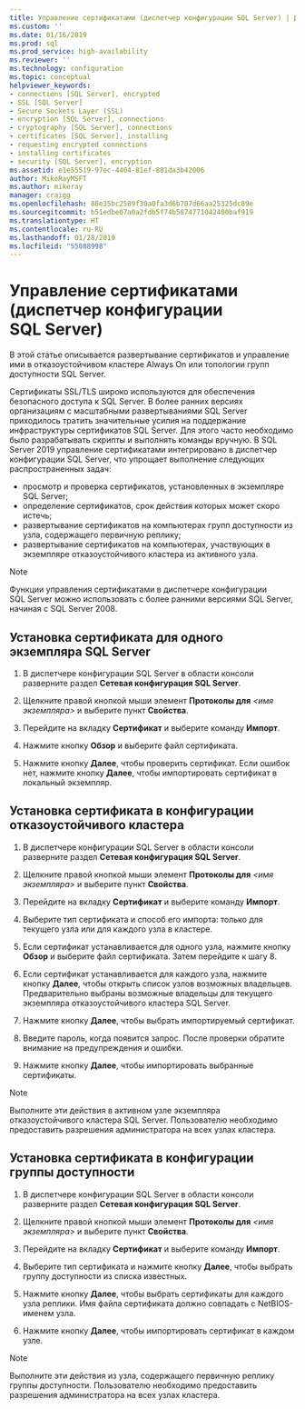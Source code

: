 ```yaml
---
title: Управление сертификатами (диспетчер конфигурации SQL Server) | Документация Майкрософт
ms.custom: ''
ms.date: 01/16/2019
ms.prod: sql
ms.prod_service: high-availability
ms.reviewer: ''
ms.technology: configuration
ms.topic: conceptual
helpviewer_keywords:
- connections [SQL Server], encrypted
- SSL [SQL Server]
- Secure Sockets Layer (SSL)
- encryption [SQL Server], connections
- cryptography [SQL Server], connections
- certificates [SQL Server], installing
- requesting encrypted connections
- installing certificates
- security [SQL Server], encryption
ms.assetid: e1e55519-97ec-4404-81ef-881da3b42006
author: MikeRayMSFT
ms.author: mikeray
manager: craigg
ms.openlocfilehash: 88e35bc2589f30a0fa3d6b707d66aa25325dc89e
ms.sourcegitcommit: b51edbe07a0a2fdb5f74b5874771042400baf919
ms.translationtype: HT
ms.contentlocale: ru-RU
ms.lasthandoff: 01/28/2019
ms.locfileid: "55088998"
---
```

# <a name="certificate-management-sql-server-configuration-manager"></a>Управление сертификатами (диспетчер конфигурации SQL Server)

В этой статье описывается развертывание сертификатов и управление ими в отказоустойчивом кластере Always On или топологии групп доступности SQL Server.

Сертификаты SSL/TLS широко используются для обеспечения безопасного доступа к SQL Server. В более ранних версиях организациям с масштабными развертываниями SQL Server приходилось тратить значительные усилия на поддержание инфраструктуры сертификатов SQL Server. Для этого часто необходимо было разрабатывать скрипты и выполнять команды вручную. В SQL Server 2019 управление сертификатами интегрировано в диспетчер конфигурации SQL Server, что упрощает выполнение следующих распространенных задач: 

* просмотр и проверка сертификатов, установленных в экземпляре SQL Server; 
* определение сертификатов, срок действия которых может скоро истечь; 
* развертывание сертификатов на компьютерах групп доступности из узла, содержащего первичную реплику; 
* развертывание сертификатов на компьютерах, участвующих в экземпляре отказоустойчивого кластера из активного узла.

> [!NOTE]
> Функции управления сертификатами в диспетчере конфигурации SQL Server можно использовать с более ранними версиями SQL Server, начиная с SQL Server 2008.

##  <a name="provision-single-server-cert"></a> Установка сертификата для одного экземпляра SQL Server  
  
1. В диспетчере конфигурации SQL Server в области консоли разверните раздел **Сетевая конфигурация SQL Server**.  
  
2. Щелкните правой кнопкой мыши элемент **Протоколы для** *&lt;имя экземпляра&gt;* и выберите пункт **Свойства**.  
  
3. Перейдите на вкладку **Сертификат** и выберите команду **Импорт**.  
  
4. Нажмите кнопку **Обзор** и выберите файл сертификата.  
  
5. Нажмите кнопку **Далее**, чтобы проверить сертификат. Если ошибок нет, нажмите кнопку **Далее**, чтобы импортировать сертификат в локальный экземпляр.  
  
 
##  <a name="provision-failover-cluster-cert"></a> Установка сертификата в конфигурации отказоустойчивого кластера  
  
1. В диспетчере конфигурации SQL Server в области консоли разверните раздел **Сетевая конфигурация SQL Server**.
  
2. Щелкните правой кнопкой мыши элемент **Протоколы для** *&lt;имя экземпляра&gt;* и выберите пункт **Свойства**. 

3. Перейдите на вкладку **Сертификат** и выберите команду **Импорт**.

4. Выберите тип сертификата и способ его импорта: только для текущего узла или для каждого узла в кластере.

5. Если сертификат устанавливается для одного узла, нажмите кнопку **Обзор** и выберите файл сертификата. Затем перейдите к шагу 8.

6. Если сертификат устанавливается для каждого узла, нажмите кнопку **Далее**, чтобы открыть список узлов возможных владельцев. Предварительно выбраны возможные владельцы для текущего экземпляра отказоустойчивого кластера SQL Server.

7. Нажмите кнопку **Далее**, чтобы выбрать импортируемый сертификат.

8. Введите пароль, когда появится запрос. После проверки обратите внимание на предупреждения и ошибки.

9. Нажмите кнопку **Далее**, чтобы импортировать выбранные сертификаты.

> [!NOTE]
> Выполните эти действия в активном узле экземпляра отказоустойчивого кластера SQL Server. Пользователю необходимо предоставить разрешения администратора на всех узлах кластера.

##  <a name="provision-availability-group-cert"></a>Установка сертификата в конфигурации группы доступности  
  
1. В диспетчере конфигурации SQL Server в области консоли разверните раздел **Сетевая конфигурация SQL Server**.
  
2. Щелкните правой кнопкой мыши элемент **Протоколы для** *&lt;имя экземпляра&gt;* и выберите пункт **Свойства**.  
  
3. Перейдите на вкладку **Сертификат** и выберите команду **Импорт**.  
  
4. Выберите тип сертификата и нажмите кнопку **Далее**, чтобы выбрать группу доступности из списка известных.  

5. Нажмите кнопку **Далее**, чтобы выбрать сертификаты для каждого узла реплики. Имя файла сертификата должно совпадать с NetBIOS-именем узла.

6. Нажмите кнопку **Далее**, чтобы импортировать сертификат в каждом узле.


> [!NOTE]
> Выполните эти действия из узла, содержащего первичную реплику группы доступности. Пользователю необходимо предоставить разрешения администратора на всех узлах кластера.

